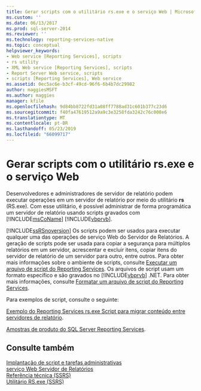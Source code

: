 ```yaml
---
title: Gerar scripts com o utilitário rs.exe e o serviço Web | Microsoft Docs
ms.custom: ''
ms.date: 06/13/2017
ms.prod: sql-server-2014
ms.reviewer: ''
ms.technology: reporting-services-native
ms.topic: conceptual
helpviewer_keywords:
- Web service [Reporting Services], scripts
- rs utility
- XML Web service [Reporting Services], scripts
- Report Server Web service, scripts
- scripts [Reporting Services], Web service
ms.assetid: 0ec5ac6e-b3cf-49cd-96f6-6b4b7dc29982
author: maggiesMSFT
ms.author: maggies
manager: kfile
ms.openlocfilehash: 9d84bb8722fd31a08ff7788ad31c601b377c23d6
ms.sourcegitcommit: f40fa47619512a9a9c3e3258fda3242c76c008e6
ms.translationtype: MT
ms.contentlocale: pt-BR
ms.lasthandoff: 05/23/2019
ms.locfileid: "66099717"
---
```

# <a name="script-with-the-rsexe-utility-and-the-web-service"></a>Gerar scripts com o utilitário rs.exe e o serviço Web
  Desenvolvedores e administradores de servidor de relatório podem executar operações em um servidor de relatório por meio do utilitário **rs** (RS.exe). Com esse utilitário, é possível administrar de forma programática um servidor de relatório usando scripts gravados com [!INCLUDE[msCoName](../../includes/msconame-md.md)] [!INCLUDE[vbprvb](../../includes/vbprvb-md.md)].  
  
 [!INCLUDE[ssRSnoversion](../../includes/ssrsnoversion-md.md)] Os scripts podem ser usados para executar qualquer uma das operações de serviço Web do Servidor de Relatórios. A geração de scripts pode ser usada para copiar a segurança para múltiplos relatórios em um servidor, acrescentar e excluir itens, copiar itens do servidor de relatório de um servidor para outro, entre outros. Para obter mais informações sobre o ambiente de scripts, consulte [Executar um arquivo de script do Reporting Services](run-a-reporting-services-script-file.md). Os arquivos de script usam um formato específico e são gravados no [!INCLUDE[vbprvb](../../includes/vbprvb-md.md)] .NET. Para obter mais informações, consulte [Formatar um arquivo de script do Reporting Services](format-a-reporting-services-script-file.md).  
  
 Para exemplos de script, consulte o seguinte:  
  
 [Exemplo do Reporting Services rs.exe Script para migrar conteúdo entre servidores de relatório](sample-reporting-services-rs-exe-script-to-copy-content-between-report-servers.md).  
  
 [Amostras de produto do SQL Server Reporting Services](https://go.microsoft.com/fwlink/?LinkId=177889).  
  
## <a name="see-also"></a>Consulte também  
 [Implantação de script e tarefas administrativas](script-deployment-and-administrative-tasks.md)   
 [serviço Web Servidor de Relatórios](../report-server-web-service/report-server-web-service.md)   
 [Referência técnica &#40;SSRS&#41;](../technical-reference-ssrs.md)   
 [Utilitário RS.exe &#40;SSRS&#41;](rs-exe-utility-ssrs.md)  
  
  
